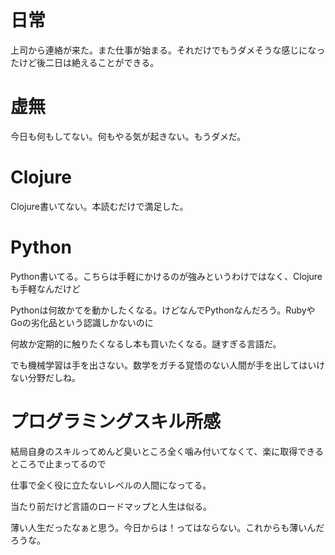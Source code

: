 # 日常

上司から連絡が来た。また仕事が始まる。それだけでもうダメそうな感じになったけど後二日は絶えることができる。

# 虚無

今日も何もしてない。何もやる気が起きない。もうダメだ。

# Clojure

Clojure書いてない。本読むだけで満足した。

# Python

Python書いてる。こちらは手軽にかけるのが強みというわけではなく、Clojureも手軽なんだけど

Pythonは何故かてを動かしたくなる。けどなんでPythonなんだろう。RubyやGoの劣化品という認識しかないのに

何故か定期的に触りたくなるし本も買いたくなる。謎すぎる言語だ。

でも機械学習は手を出さない。数学をガチる覚悟のない人間が手を出してはいけない分野だしね。

# プログラミングスキル所感

結局自身のスキルってめんど臭いところ全く噛み付いてなくて、楽に取得できるところで止まってるので

仕事で全く役に立たないレベルの人間になってる。

当たり前だけど言語のロードマップと人生は似る。

薄い人生だったなぁと思う。今日からは！ってはならない。これからも薄いんだろうな。
